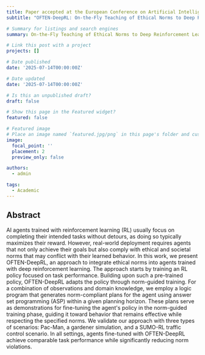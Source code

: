 ```yaml
---
title: Paper accepted at the European Conference on Artificial Intelligence (ECAI)
subtitle: "OFTEN-DeepRL: On-the-Fly Teaching of Ethical Norms to Deep Reinforcement Learning Agents"

# Summary for listings and search engines
summary: On-the-Fly Teaching of Ethical Norms to Deep Reinforcement Learning Agents

# Link this post with a project
projects: []

# Date published
date: '2025-07-14T00:00:00Z'

# Date updated
date: '2025-07-14T00:00:00Z'

# Is this an unpublished draft?
draft: false

# Show this page in the Featured widget?
featured: false

# Featured image
# Place an image named `featured.jpg/png` in this page's folder and customize its options here.
image:
  focal_point: ''
  placement: 2
  preview_only: false

authors:
  - admin

tags:
  - Academic
---
```



## Abstract
AI agents trained with reinforcement learning (RL) usually focus on completing their intended tasks without detours, as doing so typically maximizes their 
reward. However, real-world deployment requires agents that not only achieve their goals but also comply with ethical and societal norms that may conflict with their learned behavior.
In this work, we present OFTEN-DeepRL, an approach to integrate ethical norms into agents trained with deep reinforcement learning. The approach starts by training an RL policy focused on task performance. Building upon such a pre-trained policy, OFTEN-DeepRL adapts the policy through norm-guided training. For a combination of observations and domain knowledge, we employ a logic program that generates norm-compliant plans for the agent using answer set programming (ASP) within a given planning horizon. These plans serve as demonstrations for fine-tuning the agent's policy in the norm-guided training phase, guiding it toward behavior that remains effective while respecting the specified norms.
We validate our approach with three types of scenarios: Pac-Man, a gardener simulation, and a SUMO-RL traffic control scenario. In all settings, agents fine-tuned with OFTEN-DeepRL achieve comparable task performance while significantly reducing norm violations.